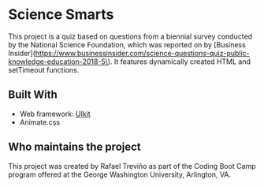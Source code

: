 # Science Smarts

This project is a quiz based on questions from a biennial survey conducted by the National Science Foundation, which was reported on by [Business Insider](https://www.businessinsider.com/science-questions-quiz-public-knowledge-education-2018-5\). It features dynamically created HTML and setTimeout functions.

## Built With

* Web framework: [UIkit](https://getuikit.com/docs/introduction)
* Animate.css

## Who maintains the project
This project was created by Rafael Treviño as part of the Coding Boot Camp program offered at the George Washington University, Arlington, VA.